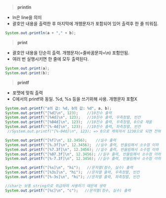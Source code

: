 

> **println**
- ln은 line을 의미
- 괄호안 내용을 출력한 후 마지막에 개행문자가 포함되어 있어 출력후 한 줄 띄워짐.

```java
System.out.println(a + "," + b);
```


> **print**
- 괄호안 내용을 단순히 출력. 개행문자(=줄바꿈문자=\n) 포함안됨.
- 여러 번 실행시키면 한 줄에 모두 출력된다.

```java
System.out.print(a);
System.out.print(b);
```

> **printf**
- 포맷에 맞춰 출력
- C에서의 printf와 동일. %d, %s 등을 쓰기위해 사용. 개행문자 포함X

```java
System.out.printf("a의 값: %d, b의 값: %d", a, b);
System.out.printf("[%d]\n", 123);    //10진수 출력
System.out.printf("[%4d]\n", 123);   //10진수 출력, 우측정렬, 빈칸
System.out.printf("[%04d]\n", 123);  //10진수 출력, 우측정렬, 0으로 채움
System.out.printf("[%-4d]\n", 123);  //10진수 출력, 좌측정렬, 빈칸
 //System.out.printf("[%-04d]\n", 123); => 0으로 채워져서 1230으로 되면 전혀 다른 숫자가 되기 때문에 -04d는 불가능하다.

System.out.printf("[%f]\n", 12.3456);    //실수 출력
System.out.printf("[%.3f]\n", 12.3456);  //실수 출력, 반올림해서 소수점 이하 3자리
System.out.printf("[%7.3f]\n", 12.3456); //실수 출력, 반올림해서 소수점 이하 3자리, 전체자리, 우측정렬, 빈칸
System.out.printf("[%07.3f]\n", 12.3456); //실수 출력, 반올림해서 소수점 이하 3자리, 전체자리, 우측정렬, 0으로 채움
System.out.printf("[%-7.3f]\n", 12.3456); //실수 출력, 반올림해서 소수점 이하 3자리, 전체자리, 좌측정렬, 빈칸

System.out.printf("[%s]\n", "hi");   //문자열(정수, 실수) 출력
System.out.printf("[%3s]\n", "hi");  //문자열 출력, 우측정렬, 빈칸
System.out.printf("[%-3s]\n", "hi"); //문자열 출력, 좌측정렬, 빈칸

//char는 보통 string으로 취급하여 사용하기 때문에 생략
System.out.printf("[%c]\n", "c");   //문자열(정수, 실수) 출력
```
